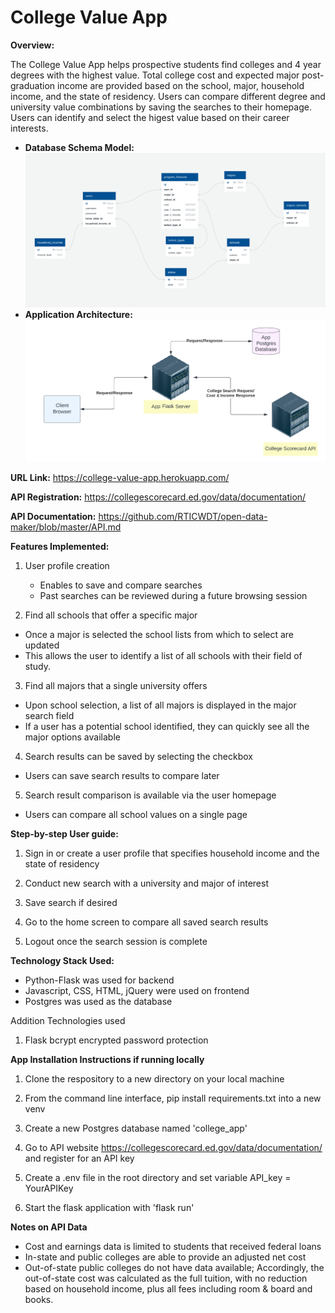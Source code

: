 # College Value App

**Overview:**

The College Value App helps prospective students find colleges and 4 year degrees with the highest value.  Total college cost and expected major post-graduation income are provided based on the school, major, household income, and the state of residency.  Users can compare different degree and university value combinations by saving the searches to their homepage.  Users can identify and select the higest value based on their career interests.    

 - **Database Schema Model:**
 ![db schema model](db_schema.png?raw=true  "College Value App DB Schema")
 - **Application Architecture:**
  ![db schema model](App_Architecture.png?raw=true  "College Value App DB Schema")

**URL Link:** https://college-value-app.herokuapp.com/

**API Registration:** https://collegescorecard.ed.gov/data/documentation/

**API Documentation:** https://github.com/RTICWDT/open-data-maker/blob/master/API.md


**Features Implemented:**

1. User profile creation
	* Enables to save and compare searches
	* Past searches can be reviewed during a future browsing session

2. Find all schools that offer a specific major
 * Once a major is selected the school lists from which to select are updated
 * This allows the user to identify a list of all schools with their field of study.

3. Find all majors that a single university offers
 * Upon school selection, a list of all majors is displayed in the major search field
 * If a user has a potential school identified, they can quickly see all the major options available

4. Search results can be saved by selecting the checkbox
 * Users can save search results to compare later

5. Search result comparison is available via the user homepage   
 * Users can compare all school values on a single page



**Step-by-step User guide:**

1. Sign in or create a user profile that specifies household income and the state of residency
	
2. Conduct new search with a university and major of interest

3. Save search if desired

4. Go to the home screen to compare all saved search results

5. Logout once the search session is complete


**Technology Stack Used:**

* Python-Flask was used for backend
* Javascript, CSS, HTML, jQuery were used on frontend
* Postgres was used as the database

Addition Technologies used

1. Flask bcrypt encrypted password protection



**App Installation Instructions if running locally**

1. Clone the respository to a new directory on your local machine

2. From the command line interface, pip install requirements.txt into a new venv

2. Create a new Postgres database named 'college_app'

3. Go to API website https://collegescorecard.ed.gov/data/documentation/ and register for an API key

4. Create a .env file in the root directory and set variable API_key = YourAPIKey

5. Start the flask application with 'flask run'


**Notes on API Data**

* Cost and earnings data is limited to students that received federal loans
* In-state and public colleges are able to provide an adjusted net cost
* Out-of-state public colleges do not have data available; Accordingly, the out-of-state cost was calculated as the full tuition, with no reduction based on household income, plus all fees including room & board and books.



